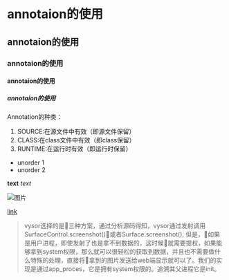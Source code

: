 # annotaion的使用
## annotaion的使用
### annotaion的使用
#### annotaion的使用
##### annotaion的使用

Annotation的种类：
1. SOURCE:在源文件中有效（即源文件保留）
2. CLASS:在class文件中有效（即class保留）
3. RUNTIME:在运行时有效（即运行时保留）

- unorder 1
- unorder 2

**text**
*text*

![图片](http://images.csdn.net/20170905/%E5%BE%AE%E4%BF%A1%E5%9B%BE%E7%89%87_20170905083402.jpg)

[link](http://images.csdn.net/20170905/%E5%BE%AE%E4%BF%A1%E5%9B%BE%E7%89%87_20170905083402.jpg)

> vysor选择的是三种方案，通过分析源码得知，vysor通过发射调用SurfaceControl.screenshot()或者Surface.screenshot(), 但是，如果是用户进程，即使发射了也是拿不到数据的，这时候就需要提权，如果能够拿到system权限，那么就可以很轻松的获取到数据，并且也不需要做什么特殊的处理，直接将拿到的图片发送给web端显示就可以了。我们的实现是通过app_proces，它是拥有system权限的。追溯其父进程它是init。
